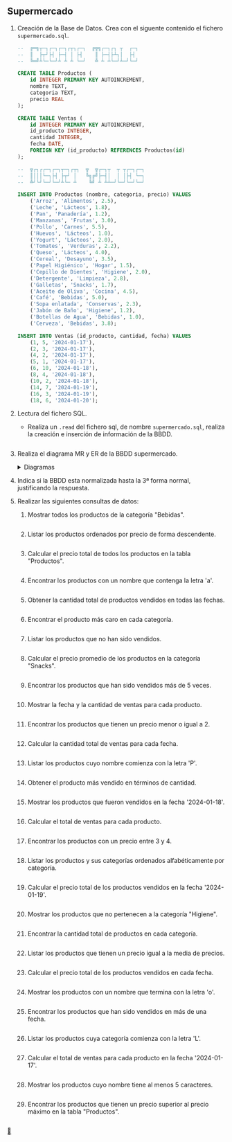 ## Supermercado

1. Creación de la Base de Datos.
    Crea con el siguente contenido el fichero `supermercado.sql`.

    ```sql
    --  ╔═╗┬─┐┌─┐┌─┐┌┬┐┌─┐  ╔╦╗┌─┐┌┐ ┬  ┌─┐
    --  ║  ├┬┘├┤ ├─┤ │ ├┤    ║ ├─┤├┴┐│  ├┤ 
    --  ╚═╝┴└─└─┘┴ ┴ ┴ └─┘   ╩ ┴ ┴└─┘┴─┘└─┘

    CREATE TABLE Productos (
        id INTEGER PRIMARY KEY AUTOINCREMENT,
        nombre TEXT,
        categoria TEXT,
        precio REAL
    );

    CREATE TABLE Ventas (
        id INTEGER PRIMARY KEY AUTOINCREMENT,
        id_producto INTEGER,
        cantidad INTEGER,
        fecha DATE,
        FOREIGN KEY (id_producto) REFERENCES Productos(id)
    );

    --  ╦┌┐┌┌─┐┌─┐┬─┐┌┬┐  ╦  ╦┌─┐┬  ┬ ┬┌─┐┌─┐
    --  ║│││└─┐├┤ ├┬┘ │   ╚╗╔╝├─┤│  │ │├┤ └─┐
    --  ╩┘└┘└─┘└─┘┴└─ ┴    ╚╝ ┴ ┴┴─┘└─┘└─┘└─┘

    INSERT INTO Productos (nombre, categoria, precio) VALUES 
        ('Arroz', 'Alimentos', 2.5),
        ('Leche', 'Lácteos', 1.8),
        ('Pan', 'Panadería', 1.2),
        ('Manzanas', 'Frutas', 3.0),
        ('Pollo', 'Carnes', 5.5),
        ('Huevos', 'Lácteos', 1.0),
        ('Yogurt', 'Lácteos', 2.0),
        ('Tomates', 'Verduras', 2.2),
        ('Queso', 'Lácteos', 4.0),
        ('Cereal', 'Desayuno', 3.5),
        ('Papel Higiénico', 'Hogar', 1.5),
        ('Cepillo de Dientes', 'Higiene', 2.0),
        ('Detergente', 'Limpieza', 2.8),
        ('Galletas', 'Snacks', 1.7),
        ('Aceite de Oliva', 'Cocina', 4.5),
        ('Café', 'Bebidas', 5.0),
        ('Sopa enlatada', 'Conservas', 2.3),
        ('Jabón de Baño', 'Higiene', 1.2),
        ('Botellas de Agua', 'Bebidas', 1.0),
        ('Cerveza', 'Bebidas', 3.8);

    INSERT INTO Ventas (id_producto, cantidad, fecha) VALUES 
        (1, 5, '2024-01-17'),
        (2, 3, '2024-01-17'),
        (4, 2, '2024-01-17'),
        (5, 1, '2024-01-17'),
        (6, 10, '2024-01-18'),
        (8, 4, '2024-01-18'),
        (10, 2, '2024-01-18'),
        (14, 7, '2024-01-19'),
        (16, 3, '2024-01-19'),
        (18, 6, '2024-01-20');
    ```
2. Lectura del fichero SQL.
    * Realiza un `.read` del fichero sql, de nombre `supermercado.sql`, realiza la creación e inserción de información de la BBDD.

        ```sql
        
        ```
3. Realiza el diagrama MR y ER de la BBDD supermercado.
    <details>
    <summary>Diagramas</summary>
    <img src="https://raw.githubusercontent.com/FJrodafo/University/main/DAW/BAE/T12_Supermercado/Diagram.drawio.svg">
    </details>
4. Indica si la BBDD esta normalizada hasta la 3ª forma normal, justificando la respuesta.
5. Realizar las siguientes consultas de datos:
    1. Mostrar todos los productos de la categoría "Bebidas".

        ```sql
        
        ```
    2. Listar los productos ordenados por precio de forma descendente.

        ```sql
        
        ```
    3. Calcular el precio total de todos los productos en la tabla "Productos".

        ```sql
        
        ```
    4. Encontrar los productos con un nombre que contenga la letra 'a'.

        ```sql
        
        ```
    5. Obtener la cantidad total de productos vendidos en todas las fechas.

        ```sql
        
        ```
    6. Encontrar el producto más caro en cada categoría.

        ```sql
        
        ```
    7. Listar los productos que no han sido vendidos.

        ```sql
        
        ```
    8. Calcular el precio promedio de los productos en la categoría "Snacks".

        ```sql
        
        ```
    9. Encontrar los productos que han sido vendidos más de 5 veces.

        ```sql
        
        ```
    10. Mostrar la fecha y la cantidad de ventas para cada producto.

        ```sql
        
        ```
    11. Encontrar los productos que tienen un precio menor o igual a 2.

        ```sql
        
        ```
    12. Calcular la cantidad total de ventas para cada fecha.

        ```sql
        
        ```
    13. Listar los productos cuyo nombre comienza con la letra 'P'.

        ```sql
        
        ```
    14. Obtener el producto más vendido en términos de cantidad.

        ```sql
        
        ```
    15. Mostrar los productos que fueron vendidos en la fecha '2024-01-18'.

        ```sql
        
        ```
    16. Calcular el total de ventas para cada producto.

        ```sql
        
        ```
    17. Encontrar los productos con un precio entre 3 y 4.

        ```sql
        
        ```
    18. Listar los productos y sus categorías ordenados alfabéticamente por categoría.

        ```sql
        
        ```
    19. Calcular el precio total de los productos vendidos en la fecha '2024-01-19'.

        ```sql
        
        ```
    20. Mostrar los productos que no pertenecen a la categoría "Higiene".

        ```sql
        
        ```
    21. Encontrar la cantidad total de productos en cada categoría.

        ```sql
        
        ```
    22. Listar los productos que tienen un precio igual a la media de precios.

        ```sql
        
        ```
    23. Calcular el precio total de los productos vendidos en cada fecha.

        ```sql
        
        ```
    24. Mostrar los productos con un nombre que termina con la letra 'o'.

        ```sql
        
        ```
    25. Encontrar los productos que han sido vendidos en más de una fecha.

        ```sql
        
        ```
    26. Listar los productos cuya categoría comienza con la letra 'L'.

        ```sql
        
        ```
    27. Calcular el total de ventas para cada producto en la fecha '2024-01-17'.

        ```sql
        
        ```
    28. Mostrar los productos cuyo nombre tiene al menos 5 caracteres.

        ```sql
        
        ```
    29. Encontrar los productos que tienen un precio superior al precio máximo en la tabla "Productos".

        ```sql
        
        ```

<link rel="stylesheet" href="./../../../README.css">
<a class="scrollup" href="#top">&#x1F53C</a>